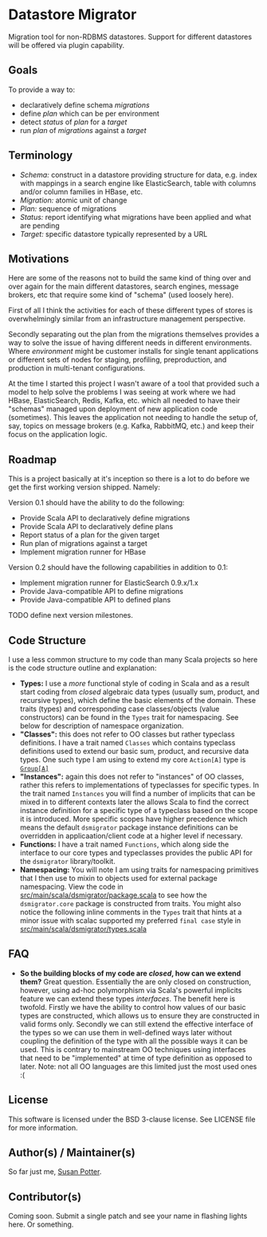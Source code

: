 # Datastore Migrator

Migration tool for non-RDBMS datastores. Support for different datastores
will be offered via plugin capability.

## Goals

To provide a way to:

* declaratively define schema *migrations*
* define *plan* which can be per environment
* detect *status* of *plan* for a *target*
* run *plan* of *migrations* against a *target*

## Terminology

* *Schema:* construct in a datastore providing structure for data, e.g. index
  with mappings in a search engine like ElasticSearch, table with columns and/or
  column families in HBase, etc.
* *Migration:* atomic unit of change
* *Plan:* sequence of migrations
* *Status:* report identifying what migrations have been applied and what are pending
* *Target:* specific datastore typically represented by a URL

## Motivations

Here are some of the reasons not to build the same kind of thing over and
over again for the main different datastores, search engines, message
brokers, etc that require some kind of "schema" (used loosely here).

First of all I think the activities for each of these different types of
stores is overwhelmingly similar from an infrastructure management
perspective.

Secondly separating out the plan from the migrations themselves provides
a way to solve the issue of having different needs in different environments.
Where *environment* might be customer installs for single tenant applications
or different sets of nodes for staging, profiling, preproduction, and
production in multi-tenant configurations.

At the time I started this project I wasn't aware of a tool that provided
such a model to help solve the problems I was seeing at work where we had
HBase, ElasticSearch, Redis, Kafka, etc. which all needed to have their
"schemas" managed upon deployment of new application code (sometimes). This
leaves the application not needing to handle the setup of, say, topics on
message brokers (e.g. Kafka, RabbitMQ, etc.) and keep their focus on the
application logic.

## Roadmap

This is a project basically at it's inception so there is a lot to do before
we get the first working version shipped. Namely:

Version 0.1 should have the ability to do the following:

* Provide Scala API to declaratively define migrations
* Provide Scala API to declaratively define plans
* Report status of a plan for the given target
* Run plan of migrations against a target
* Implement migration runner for HBase

Version 0.2 should have the following capabilities in addition to 0.1:

* Implement migration runner for ElasticSearch 0.9.x/1.x
* Provide Java-compatible API to define migrations
* Provide Java-compatible API to defined plans

TODO define next version milestones.

## Code Structure

I use a less common structure to my code than many Scala projects so here is
the code structure outline and explanation:

* **Types:** I use a _more_ functional style of coding in Scala and as a
  result start coding from _*closed*_ algebraic data types (usually sum,
  product, and recursive types), which define the basic elements of the
  domain. These traits (types) and corresponding case classes/objects (value
  constructors) can be found in the `Types` trait for namespacing. See below
  for description of namespace organization.
* **"Classes":**  this does not refer to OO classes but rather typeclass
  definitions. I have a trait named `Classes` which contains typeclass
  definitions used to extend our basic sum, product, and recursive data
  types. One such type I am using to extend my core `Action[A]` type is
  [`Group[A]`](https://github.com/mbbx6spp/dsmigrator/blob/master/src/main/scala/dsmigrator/classes.scala#L21-L36)
* **"Instances":** again this does not refer to "instances" of OO classes,
  rather this refers to implementations of typeclasses for specific types.
  In the trait named `Instances` you will find a number of implicits that
  can be mixed in to different contexts later the allows Scala to find
  the correct instance definition for a specific type of a typeclass based
  on the scope it is introduced. More specific scopes have higher precedence
  which means the default `dsmigrator` package instance definitions can be
  overridden in applicaation/client code at a higher level if necessary.
* **Functions:** I have a trait named `Functions`, which along side the
  interface to our core types and typeclasses provides the public API for
  the `dsmigrator` library/toolkit.
* **Namespacing:** You will note I am using traits for namespacing primitives
  that I then use to mixin to objects used for external package namespacing.
  View the code in [src/main/scala/dsmigrator/package.scala](https://github.com/mbbx6spp/dsmigrator/blob/master/src/main/scala/dsmigrator/package.scala)
  to see how the `dsmigrator.core` package is constructed from traits. You
  might also notice the following inline comments in the `Types` trait
  that hints at a minor issue with scalac supported my preferred `final case`
  style in [src/main/scala/dsmigrator/types.scala](https://github.com/mbbx6spp/dsmigrator/blob/master/src/main/scala/dsmigrator/types.scala#L5)

## FAQ

* **So the building blocks of my code are *closed*, how can we extend them?**
  Great question. Essentially the are only closed on construction, however,
  using ad-hoc polymorphism via Scala's powerful implicits feature we can
  extend these types _interfaces_. The benefit here is twofold. Firstly we
  have the ability to control how values of our basic types are constructed,
  which allows us to ensure they are constructed in valid forms only.
  Secondly we can still extend the effective interface of the types so
  we can use them in well-defined ways later without coupling the definition
  of the type with all the possible ways it can be used. This is contrary
  to mainstream OO techniques using interfaces that need to be "implemented"
  at time of type definition as opposed to later. Note: not all OO languages
  are this limited just the most used ones :(

## License

This software is licensed under the BSD 3-clause license. See LICENSE file
for more information.

## Author(s) / Maintainer(s)

So far just me, [Susan Potter](https://github.com/mbbx6spp).

## Contributor(s)

Coming soon. Submit a single patch and see your name in flashing lights here.
Or something.

